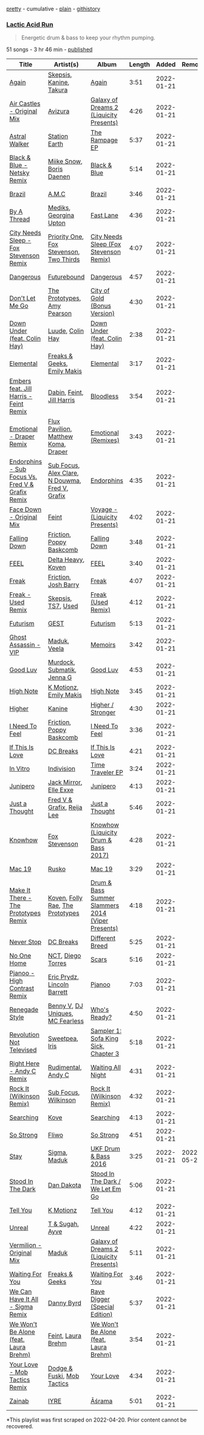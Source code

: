 [pretty](/playlists/pretty/37i9dQZF1DXcCEH5EfTtzp.md) - cumulative - [plain](/playlists/plain/37i9dQZF1DXcCEH5EfTtzp) - [githistory](https://github.githistory.xyz/mackorone/spotify-playlist-archive/blob/main/playlists/plain/37i9dQZF1DXcCEH5EfTtzp)

### [Lactic Acid Run](https://open.spotify.com/playlist/37i9dQZF1DXcCEH5EfTtzp)

> Energetic drum & bass to keep your rhythm pumping.

51 songs - 3 hr 46 min - [published](https://open.spotify.com/playlist/5GsikiWgqsQsiiBpViWT2y)

| Title | Artist(s) | Album | Length | Added | Removed |
|---|---|---|---|---|---|
| [Again](https://open.spotify.com/track/4ZKyMOBSd2M7yTDEoa2LlP) | [Skepsis](https://open.spotify.com/artist/6DnQYUjtYusK9QJts9HqSC), [Kanine](https://open.spotify.com/artist/1KiNUGL3r0GgyLwqYCY1yV), [Takura](https://open.spotify.com/artist/5h7nWgcp5DTynhz4iaq0Ri) | [Again](https://open.spotify.com/album/0O8csLJ3maexykCLSmehZd) | 3:51 | 2022-01-21 |  |
| [Air Castles \- Original Mix](https://open.spotify.com/track/7EU15pPIughfkoZIv6lkcH) | [Avizura](https://open.spotify.com/artist/7s8NiB8C6FinzSpeDtyJHm) | [Galaxy of Dreams 2 \(Liquicity Presents\)](https://open.spotify.com/album/262DAiwfDs0TcvfvTbUyRL) | 4:26 | 2022-01-21 |  |
| [Astral Walker](https://open.spotify.com/track/0K0Yq0qxbKR5WSYDxvDGgP) | [Station Earth](https://open.spotify.com/artist/1G9FmqZJybVEOXqMOR5usy) | [The Rampage EP](https://open.spotify.com/album/0iEO9pPagEb3Ewp3VSH2uq) | 5:37 | 2022-01-21 |  |
| [Black & Blue \- Netsky Remix](https://open.spotify.com/track/4y77n84Mlpb77Kf8dDu2BB) | [Miike Snow](https://open.spotify.com/artist/4l1cKWYW591xnwEGxpUg3J), [Boris Daenen](https://open.spotify.com/artist/4Zvz7mkxAtK7CJG0SYq2JV) | [Black & Blue](https://open.spotify.com/album/75gd3ez1KPjlnHqGnzYnRR) | 5:14 | 2022-01-21 |  |
| [Brazil](https://open.spotify.com/track/24abahS4tYAxt7lgSBk7Vc) | [A.M.C](https://open.spotify.com/artist/5DygptUY6coQHpmgFfISzQ) | [Brazil](https://open.spotify.com/album/3dta7WJB6g1ld5mMIuNPFQ) | 3:46 | 2022-01-21 |  |
| [By A Thread](https://open.spotify.com/track/6JlTTsfXaODHno7X7Wj3pQ) | [Mediks](https://open.spotify.com/artist/1CSR4k7z9w7H99xTbrqcu1), [Georgina Upton](https://open.spotify.com/artist/7JCBYEYzXAvuU7OWNN3TUw) | [Fast Lane](https://open.spotify.com/album/3oM8APBtJ3gAEBJpNwJCwB) | 4:36 | 2022-01-21 |  |
| [City Needs Sleep \- Fox Stevenson Remix](https://open.spotify.com/track/4hhSv6SYHkNL7vXqZRBdUG) | [Priority One](https://open.spotify.com/artist/5r46Ia0Rtw4SEoTc0Ooh65), [Fox Stevenson](https://open.spotify.com/artist/2BQWHuvxG4kMYnfghdaCIy), [Two Thirds](https://open.spotify.com/artist/5EuLaMwYamree7kzPvrPds) | [City Needs Sleep \(Fox Stevenson Remix\)](https://open.spotify.com/album/0jnD1YDB3xFrikuI1vQxqO) | 4:07 | 2022-01-21 |  |
| [Dangerous](https://open.spotify.com/track/4G11VmvMkwcsvClqPjEOrc) | [Futurebound](https://open.spotify.com/artist/2Vqj1e2oloOKNqAT2gpoa5) | [Dangerous](https://open.spotify.com/album/4CL2Jmt8fMdXLdT397JRaC) | 4:57 | 2022-01-21 |  |
| [Don't Let Me Go](https://open.spotify.com/track/6WNNtVSQ6ahbX1j78GLEYm) | [The Prototypes](https://open.spotify.com/artist/7F6nxkPQrlh4qWDetjgnpX), [Amy Pearson](https://open.spotify.com/artist/45zLG5M6J0SN3A8qVeNZmM) | [City of Gold \(Bonus Version\)](https://open.spotify.com/album/3oEJ3abZVHy5DD5cmxq33G) | 4:30 | 2022-01-21 |  |
| [Down Under \(feat\. Colin Hay\)](https://open.spotify.com/track/7AVyve7cFYTd51ha5i9kE2) | [Luude](https://open.spotify.com/artist/20cmhoGvN0eyzhmsHJH1Mg), [Colin Hay](https://open.spotify.com/artist/5mxB08ktCukEhGMg2YZeEv) | [Down Under \(feat\. Colin Hay\)](https://open.spotify.com/album/64xmSwJJbFQMf63AFYZXpW) | 2:38 | 2022-01-21 |  |
| [Elemental](https://open.spotify.com/track/2yx33cf8wV4gCCVip2vKMo) | [Freaks & Geeks](https://open.spotify.com/artist/6Qcn4TflUyLRoA6w44IQSU), [Emily Makis](https://open.spotify.com/artist/51ferxocEKt0vjxzUsqyFX) | [Elemental](https://open.spotify.com/album/44J6yWMGZ8gdPTF9VniGkb) | 3:17 | 2022-01-21 |  |
| [Embers feat\. Jill Harris \- Feint Remix](https://open.spotify.com/track/1fnY8pVtFE5pnmzI8uVBTP) | [Dabin](https://open.spotify.com/artist/7lZauDnRoAC3kmaYae2opv), [Feint](https://open.spotify.com/artist/6RQ9kYbHisp1UUbnfwHNeU), [Jill Harris](https://open.spotify.com/artist/0sS6vdjySCo7woMsZ1rWtx) | [Bloodless](https://open.spotify.com/album/38RBUsybcjNmmNyquxSoU0) | 3:54 | 2022-01-21 |  |
| [Emotional \- Draper Remix](https://open.spotify.com/track/3O3JsSOjllUk3jLtLsZVFa) | [Flux Pavilion](https://open.spotify.com/artist/7muzHifhMdnfN1xncRLOqk), [Matthew Koma](https://open.spotify.com/artist/1mU61l2mcjEFraXZLpvVMo), [Draper](https://open.spotify.com/artist/5Z8Qlj0jWh0OOmJ55EwSnu) | [Emotional \(Remixes\)](https://open.spotify.com/album/5LxU8bDcRfcMyAjWDOP50w) | 3:43 | 2022-01-21 |  |
| [Endorphins \- Sub Focus Vs\. Fred V & Grafix Remix](https://open.spotify.com/track/7IvgViHYDXeWa2CILskhUX) | [Sub Focus](https://open.spotify.com/artist/0QaSiI5TLA4N7mcsdxShDO), [Alex Clare](https://open.spotify.com/artist/5Tf4EH8tDvznnjULcFxkIl), [N Douwma](https://open.spotify.com/artist/6GskrsOe5wAKXOgRfpsIM7), [Fred V](https://open.spotify.com/artist/0k3dnuEr9LghUE4jxS0PT4), [Grafix](https://open.spotify.com/artist/27YdXZOMLqvxI2pB5GyqyY) | [Endorphins](https://open.spotify.com/album/14HygQjdmJBRk3qFTLDtRB) | 4:35 | 2022-01-21 |  |
| [Face Down \- Original Mix](https://open.spotify.com/track/0o26YnSW4wBGv8h0zkidgF) | [Feint](https://open.spotify.com/artist/6RQ9kYbHisp1UUbnfwHNeU) | [Voyage \- \(Liquicity Presents\)](https://open.spotify.com/album/6lQMwpdVLyYvLz51f3uWo7) | 4:02 | 2022-01-21 |  |
| [Falling Down](https://open.spotify.com/track/6LAC27g94jvgqpmK2EZ3dm) | [Friction](https://open.spotify.com/artist/5xdizdgbQQvGAgAolGhpXr), [Poppy Baskcomb](https://open.spotify.com/artist/4STmXOXUF3UieHU46NWLVt) | [Falling Down](https://open.spotify.com/album/2gH6ffMWP4qmEfThTGUqeu) | 3:48 | 2022-01-21 |  |
| [FEEL](https://open.spotify.com/track/2PkJD0EZfKpODl8A2GXf4W) | [Delta Heavy](https://open.spotify.com/artist/7GvVTb8yFV0ZrdI30Qce6T), [Koven](https://open.spotify.com/artist/3UCbp6D1lvILlxRJT9LnFa) | [FEEL](https://open.spotify.com/album/5ZWDDq45x4z73yHIwspFqV) | 3:40 | 2022-01-21 |  |
| [Freak](https://open.spotify.com/track/3DZaBLblbt5GvG0JOx71d9) | [Friction](https://open.spotify.com/artist/5xdizdgbQQvGAgAolGhpXr), [Josh Barry](https://open.spotify.com/artist/6oruQTIjrgFYzOSKhp7Kt6) | [Freak](https://open.spotify.com/album/0cQa1ez8EZ6uY4y3LAa7zt) | 4:07 | 2022-01-21 |  |
| [Freak \- Used Remix](https://open.spotify.com/track/1fbHuU5L4ztC5JRwd2JIbV) | [Skepsis](https://open.spotify.com/artist/6DnQYUjtYusK9QJts9HqSC), [TS7](https://open.spotify.com/artist/4EV6hgVc6KD0SFOIJJLFki), [Used](https://open.spotify.com/artist/4sewbfr40so8t6Zfh9tmoK) | [Freak \(Used Remix\)](https://open.spotify.com/album/1MCWIGoES5nxFBS2inrKRn) | 4:12 | 2022-01-21 |  |
| [Futurism](https://open.spotify.com/track/0TzjN3TEKHd5Ewb2OLHpzQ) | [GEST](https://open.spotify.com/artist/0MmQJrFB85cY6DCj3wjCtk) | [Futurism](https://open.spotify.com/album/4TFqV5gUh7qoMhKa2FZBlM) | 5:13 | 2022-01-21 |  |
| [Ghost Assassin \- VIP](https://open.spotify.com/track/5psoxZpBVWS27k9Fngaes9) | [Maduk](https://open.spotify.com/artist/6TaaqqCMRMSpvNHClfnbEL), [Veela](https://open.spotify.com/artist/3CiuuHKIxxJPoNRvF94GtR) | [Memoirs](https://open.spotify.com/album/1JhdCDZb1iVqoq04Qf3Ou4) | 3:42 | 2022-01-21 |  |
| [Good Luv](https://open.spotify.com/track/7AdgjwadtJOQ2jI9KgLXDd) | [Murdock](https://open.spotify.com/artist/501MfkAIop4dRLvOqjlMHl), [Submatik](https://open.spotify.com/artist/5fQA0mWVIM8NZHLgNZWbHF), [Jenna G](https://open.spotify.com/artist/4uQD4KYQjo6uYeNhLyvIUe) | [Good Luv](https://open.spotify.com/album/0QMsLJ7nq8c2YSnShKeRbr) | 4:53 | 2022-01-21 |  |
| [High Note](https://open.spotify.com/track/1MyfsYdC1P3qWZwiO4vZfH) | [K Motionz](https://open.spotify.com/artist/6QYdXToMo4XHnG1AnEVZYJ), [Emily Makis](https://open.spotify.com/artist/51ferxocEKt0vjxzUsqyFX) | [High Note](https://open.spotify.com/album/06qkHzPeGDVOqkBNiDr3kl) | 3:45 | 2022-01-21 |  |
| [Higher](https://open.spotify.com/track/5qDvsmyX6iK5QId4pNePB1) | [Kanine](https://open.spotify.com/artist/1KiNUGL3r0GgyLwqYCY1yV) | [Higher / Stronger](https://open.spotify.com/album/6nRdxTRexAqkVUajWIWG2k) | 4:30 | 2022-01-21 |  |
| [I Need To Feel](https://open.spotify.com/track/5NOds8na1gzgwXlAo1eGoh) | [Friction](https://open.spotify.com/artist/5xdizdgbQQvGAgAolGhpXr), [Poppy Baskcomb](https://open.spotify.com/artist/4STmXOXUF3UieHU46NWLVt) | [I Need To Feel](https://open.spotify.com/album/6Wu75AP5tQnH26vWoYcoRM) | 3:36 | 2022-01-21 |  |
| [If This Is Love](https://open.spotify.com/track/2RBbwAZhS6jSV9sOhh8rnn) | [DC Breaks](https://open.spotify.com/artist/4D5VLxuFvZ058Z5S8YmE47) | [If This Is Love](https://open.spotify.com/album/5VeCaj93so6qDB26yXaMBq) | 4:21 | 2022-01-21 |  |
| [In Vitro](https://open.spotify.com/track/0p2Wel7nHYFksjDjHGqwrb) | [Indivision](https://open.spotify.com/artist/7JwMjNkjJZxDmRTO6TBg9A) | [Time Traveler EP](https://open.spotify.com/album/734eF7k4wzn4srFXq4vK66) | 3:24 | 2022-01-21 |  |
| [Junipero](https://open.spotify.com/track/6c1tspueGEvZkdsNrqTWdC) | [Jack Mirror](https://open.spotify.com/artist/2R9vcW0kK2LNTxSFtFgSgP), [Elle Exxe](https://open.spotify.com/artist/4Y8MTcJjGJ2pHoLVLf9Dpa) | [Junipero](https://open.spotify.com/album/5i1WygbItlFqYafR7ta6wX) | 4:13 | 2022-01-21 |  |
| [Just a Thought](https://open.spotify.com/track/2Zr25WS61UQTm84bchGPe7) | [Fred V & Grafix](https://open.spotify.com/artist/1wzBqAvtFexgKHjt7i3ena), [Reija Lee](https://open.spotify.com/artist/19Lu0quNl0YH77llcXOiDB) | [Just a Thought](https://open.spotify.com/album/46BIf215AWpvQSHb4mhalS) | 5:46 | 2022-01-21 |  |
| [Knowhow](https://open.spotify.com/track/75s49AukLTQKYZku9nycXJ) | [Fox Stevenson](https://open.spotify.com/artist/2BQWHuvxG4kMYnfghdaCIy) | [Knowhow \(Liquicity Drum & Bass 2017\)](https://open.spotify.com/album/1DgB918UR7I5uNrJGjOJz2) | 4:28 | 2022-01-21 |  |
| [Mac 19](https://open.spotify.com/track/0cfzsbbOnqe8Ly6quaBKDk) | [Rusko](https://open.spotify.com/artist/4BTcOR2hEQZQQL5AMo5u10) | [Mac 19](https://open.spotify.com/album/3o5z18YGRU28DOYMRlmQyK) | 3:29 | 2022-01-21 |  |
| [Make It There \- The Prototypes Remix](https://open.spotify.com/track/0KSGoKgDu7Mfn4Ud98Cq9a) | [Koven](https://open.spotify.com/artist/3UCbp6D1lvILlxRJT9LnFa), [Folly Rae](https://open.spotify.com/artist/4wZBiNHbCi2TMXjSP86LJ6), [The Prototypes](https://open.spotify.com/artist/7F6nxkPQrlh4qWDetjgnpX) | [Drum & Bass Summer Slammers 2014 \(Viper Presents\)](https://open.spotify.com/album/4wVSOaUk3siZIeVIJUB8Yj) | 4:18 | 2022-01-21 |  |
| [Never Stop](https://open.spotify.com/track/1glESuDUGfi2kHY6cfgaMv) | [DC Breaks](https://open.spotify.com/artist/4D5VLxuFvZ058Z5S8YmE47) | [Different Breed](https://open.spotify.com/album/4KApwPNXV5GnhtVIZg9rWh) | 5:25 | 2022-01-21 |  |
| [No One Home](https://open.spotify.com/track/15Dm8pNe8mzrnr7Y4ggjk3) | [NCT](https://open.spotify.com/artist/5iWNGhdgW9MA0l5AqFLqh9), [Diego Torres](https://open.spotify.com/artist/0LALueHEQunQ2d61fXGeZh) | [Scars](https://open.spotify.com/album/4US92Owt2cyft1iVJ6Irfd) | 5:16 | 2022-01-21 |  |
| [Pjanoo \- High Contrast Remix](https://open.spotify.com/track/0n4KmVjczhXm9SWo35EUSW) | [Eric Prydz](https://open.spotify.com/artist/5sm0jQ1mq0dusiLtDJ2b4R), [Lincoln Barrett](https://open.spotify.com/artist/07anyz2QWqbmIBragwueyK) | [Pjanoo](https://open.spotify.com/album/20zymVUZgxg3pFLfbnRoOT) | 7:03 | 2022-01-21 |  |
| [Renegade Style](https://open.spotify.com/track/3GXdJbnrlYdYHk2KJW0mqk) | [Benny V](https://open.spotify.com/artist/5BzGLS6EMMEBNueYreXaZI), [DJ Uniques](https://open.spotify.com/artist/3xhcT4NHKeMwEccRRVGSLH), [MC Fearless](https://open.spotify.com/artist/3fUEoPDtbh0OKVFlg1Mheh) | [Who's Ready?](https://open.spotify.com/album/60iJ0JcGYYeQIS9eWALZ8Y) | 4:50 | 2022-01-21 |  |
| [Revolution Not Televised](https://open.spotify.com/track/0J1odRZupjNiGiQZyCYCl3) | [Sweetpea](https://open.spotify.com/artist/62wR4mvjXztHU3tQ3Lhxgh), [Iris](https://open.spotify.com/artist/5PDWYfx3o05zDhOvruFS6N) | [Sampler 1: Sofa King Sick, Chapter 3](https://open.spotify.com/album/1myJoorvSNwRXaadYUs9kd) | 5:18 | 2022-01-21 |  |
| [Right Here \- Andy C Remix](https://open.spotify.com/track/4EqJZ1bQ55Jq4vi2gHuQdQ) | [Rudimental](https://open.spotify.com/artist/4WN5naL3ofxrVBgFpguzKo), [Andy C](https://open.spotify.com/artist/75HK7rgkmDMTnWwwmcN53N) | [Waiting All Night](https://open.spotify.com/album/6Jf8KEBkBLFYZUq3qxrXNl) | 4:31 | 2022-01-21 |  |
| [Rock It \(Wilkinson Remix\)](https://open.spotify.com/track/7aYilD8vBLICtiJ7Pt6XLY) | [Sub Focus](https://open.spotify.com/artist/0QaSiI5TLA4N7mcsdxShDO), [Wilkinson](https://open.spotify.com/artist/6m8itYST9ADjBIYevXSb1r) | [Rock It \(Wilkinson Remix\)](https://open.spotify.com/album/3fJUuqlf7uesC5yvmTkoZY) | 4:32 | 2022-01-21 |  |
| [Searching](https://open.spotify.com/track/6TaAiBVm5ppjCLDbiXx8bg) | [Kove](https://open.spotify.com/artist/4cxzGdmQtUZJL1WYOdFQ5F) | [Searching](https://open.spotify.com/album/3y91ykwogkhOGiBbNXonXe) | 4:13 | 2022-01-21 |  |
| [So Strong](https://open.spotify.com/track/31P7Bn6QOma750aCKkTgEn) | [Fliwo](https://open.spotify.com/artist/4Vco6DsRkqeUFFqk1TSrq6) | [So Strong](https://open.spotify.com/album/5gnCGe3PNOCCO74uWgXkBc) | 4:51 | 2022-01-21 |  |
| [Stay](https://open.spotify.com/track/23L2jzpnyfxbCmliMBMGQM) | [Sigma](https://open.spotify.com/artist/01pKrlgPJhm5dB4lneYAqS), [Maduk](https://open.spotify.com/artist/6TaaqqCMRMSpvNHClfnbEL) | [UKF Drum & Bass 2016](https://open.spotify.com/album/2LodFHMpZ2gNV7IOWfRMmr) | 3:25 | 2022-01-21 | 2022-05-26 |
| [Stood In The Dark](https://open.spotify.com/track/55K6ByOovoFxW4MfATjhTt) | [Dan Dakota](https://open.spotify.com/artist/26PnCYGyS31j6bvJjaK6J9) | [Stood In The Dark / We Let Em Go](https://open.spotify.com/album/1aq8izhDXf5m4uMv3ZCLST) | 5:06 | 2022-01-21 |  |
| [Tell You](https://open.spotify.com/track/2SA7L8iFoILnfAd9F6r25u) | [K Motionz](https://open.spotify.com/artist/6QYdXToMo4XHnG1AnEVZYJ) | [Tell You](https://open.spotify.com/album/2X3FaJPsKg3CGA8n0NCz7J) | 4:12 | 2022-01-21 |  |
| [Unreal](https://open.spotify.com/track/2vZiv3faOBXmtwc22Tmp6n) | [T & Sugah](https://open.spotify.com/artist/6jsS2mOTAxVrlSUWiPLXpH), [Ayve](https://open.spotify.com/artist/6DJqdhwywJlpefG6qKAz6r) | [Unreal](https://open.spotify.com/album/0JDjhkus2UHYN3Yj04n9CV) | 4:22 | 2022-01-21 |  |
| [Vermilion \- Original Mix](https://open.spotify.com/track/4y9Kf8uLFBhMuBeuLOJE6m) | [Maduk](https://open.spotify.com/artist/6TaaqqCMRMSpvNHClfnbEL) | [Galaxy of Dreams 2 \(Liquicity Presents\)](https://open.spotify.com/album/262DAiwfDs0TcvfvTbUyRL) | 5:11 | 2022-01-21 |  |
| [Waiting For You](https://open.spotify.com/track/5KATLe2Fizt1tV0qdw3mwh) | [Freaks & Geeks](https://open.spotify.com/artist/6Qcn4TflUyLRoA6w44IQSU) | [Waiting For You](https://open.spotify.com/album/4eeqWekeDRL40SWdsxQUte) | 3:46 | 2022-01-21 |  |
| [We Can Have It All \- Sigma Remix](https://open.spotify.com/track/49i84i0hXi62ORzn5TWSFn) | [Danny Byrd](https://open.spotify.com/artist/7iczgrgAFILjQVGzLsUzbG) | [Rave Digger \(Special Edition\)](https://open.spotify.com/album/6l4XPeThEaqucO0F00lUuc) | 5:37 | 2022-01-21 |  |
| [We Won't Be Alone \(feat\. Laura Brehm\)](https://open.spotify.com/track/5qsKdwDWbhNTygUO4mGpix) | [Feint](https://open.spotify.com/artist/6RQ9kYbHisp1UUbnfwHNeU), [Laura Brehm](https://open.spotify.com/artist/7ddnIV2r4SLjuwyGlgLIWt) | [We Won't Be Alone \(feat\. Laura Brehm\)](https://open.spotify.com/album/3aH62Qc5rMIwDOU2GDcFca) | 3:54 | 2022-01-21 |  |
| [Your Love \- Mob Tactics Remix](https://open.spotify.com/track/1JjWe1f93EoPnKrvYXSKiy) | [Dodge & Fuski](https://open.spotify.com/artist/6SJnjpekgnONgNtxKeMP8m), [Mob Tactics](https://open.spotify.com/artist/27NON6lxgoEImWk8z0z1DN) | [Your Love](https://open.spotify.com/album/3i0Zg2x0pF9i3Ew1Y9lIk8) | 4:34 | 2022-01-21 |  |
| [Zainab](https://open.spotify.com/track/3tdey5GSO6U8tAQrfJDVeJ) | [IYRE](https://open.spotify.com/artist/4lOMuHPiA5TrLjPk1aseIc) | [Āśrama](https://open.spotify.com/album/715eUzIu8MRswkzjLWNnSP) | 5:01 | 2022-01-21 |  |

\*This playlist was first scraped on 2022-04-20. Prior content cannot be recovered.
